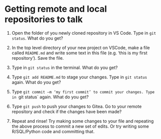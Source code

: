 # Getting remote and local repositories to talk

1. Open the folder of you newly cloned repository in VS Code. Type in `git status`. What do you get?

2. In the top level directory of your new project on VSCode, make a file called `README.md` and write some text in this file (e.g. ‘this is my first repository’). Save the file.

3. Type in `git status` in the terminal. What do you get?

4. Type `git add README.md` to stage your changes. Type in `git status` again. What do you get?

5. Type `git commit –m ‘my first commit’ to commit your changes. Type in `git status` again. What do you get?

6. Type `git push` to push your changes to Gitea. Go to your remote repository and check if the changes have been made?

7. Repeat and rinse! Try making some changes to your file and repeating the above process to commit a new set of edits. Or try writing some R/SQL/Python code and committing that.